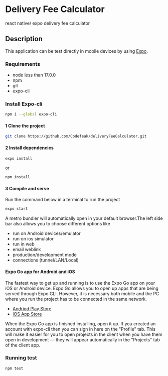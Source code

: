 # Delivery Fee Calculator
react native/ expo delivery fee calculator 

## Description
This application can be test directly in mobile devices by using [Expo](https://docs.expo.dev/).

### Requirements

* node less than 17.0.0
* npm
* git
* expo-cli

### Install Expo-cli
```bash
npm i --global expo-cli
```

#### 1 Clone the project
```bash
git clone https://github.com/Codefeak/deliveryFeeCalculator.git
```

#### 2 Install dependencies
```bash
expo install
```
or
```bash
npm install
```
#### 3 Compile and serve
Run the command below in a terminal to run the project 
```bash
expo start
```
A metro bundler will automatically open in your default browser.The left side bar also allows you to choose different options like
* run on Android devices/emulator
* run on ios simulator
* run in web
* email weblink
* production/development mode
* connections (tunnel/LAN/Local)

#### Expo Go app for Android and iOS
The fastest way to get up and running is to use the Expo Go app on your iOS or Android device. Expo Go allows you to open up apps that are being served through Expo CLI. However, it is necessary both mobile and the PC where you run the project has to be connected in the same network.

* [Andriod Play Store](https://play.google.com/store/apps/details?id=host.exp.exponent)
* [iOS App Store](https://itunes.com/apps/exponent)

When the Expo Go app is finished installing, open it up. If you created an account with expo-cli then you can sign in here on the "Profile" tab. This will make it easier for you to open projects in the client when you have them open in development — they will appear automatically in the "Projects" tab of the client app.

### Running test
```bash
npm test
```




